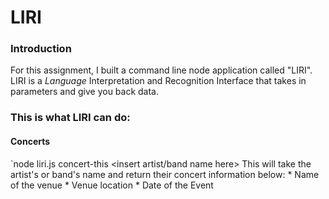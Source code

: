 # LIRI

### Introduction
For this assignment, I built a command line node application called "LIRI".  LIRI is a _Language_ Interpretation and Recognition Interface that takes in parameters and give you back data.

### This is what LIRI can do:

#### Concerts
`node liri.js concert-this <insert artist/band name here>
This will take the artist's or band's name and return their concert information below:
    * Name of the venue
    * Venue location
    * Date of the Event
